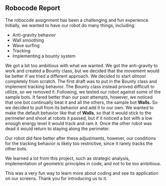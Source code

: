 Robocode Report
---------------

The robocode assignment has been a challenging and fun experience. Initially, we wanted to have our robot do many things, including:
+ Anti-gravity behavior
+ Wall smoothing
+ Wave surfing
+ Tracking
+ Implementing a bounty system

We got a bit too ambitious with what we wanted. We got the anti-gravity to work and created a Bounty class,
but we decided that the movement would be better if we tried a different approach. We decided to start *almost*
completely from scratch. The first draft was to put in the Bounty class and implement tracking behavior. The 
Bounty class instead proved difficult to utilize, so we removed it. Following, we tested our robot against 
some of the sample bots. It fared better than our past attempts, however, we noticed that one bot continually 
beat it and all the others, the sample bot **Walls.** So we decided to pull from its behavior and add it to our
own. We wanted to make the default behavior like that of **Walls**, so that it would stick to the perimeter and
shoot at robots it passed, but if it noticed a bot with a low enough energy level it would track and ram it. 
Once the other robot was dead it would return to staying along the perimeter.

Our robot did fare better after these adjustments, however, our conditions for the tracking behavior is likely
too restrictive, since it rarely tracks the other bots.

We learned a lot from this project, such as strategic analysis, implementation of geometric principles in code,
and not to be too ambitious.

This was a very fun way to learn more about coding and see its application on our screens. Thank you for
introducing us to it.
